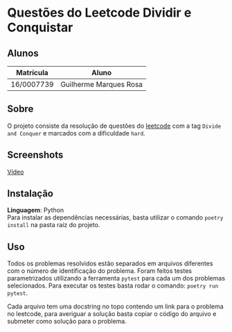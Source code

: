 # Questões do Leetcode Dividir e Conquistar

## Alunos
|Matrícula | Aluno |
| -- | -- |
| 16/0007739  |  Guilherme Marques Rosa |

## Sobre 
O projeto consiste da resolução de questões do [leetcode](https://leetcode.com/) com a tag `Divide and Conquer` e marcados com a dificuldade `hard`.

## Screenshots
[Vídeo](https://youtu.be/REgVw2hhZqM)

## Instalação 
**Linguagem**: Python<br>
Para instalar as dependências necessárias, basta utilizar o comando `poetry install` na pasta raíz do projeto.

## Uso 
Todos os problemas resolvidos estão separados em arquivos diferentes com o número de identificação do problema. Foram feitos testes parametrizados utilizando a ferramenta `pytest` para cada um dos problemas selecionados. Para executar os testes basta rodar o comando: `poetry run pytest`.

Cada arquivo tem uma docstring no topo contendo um link para o problema no leetcode, para averiguar a solução basta copiar o código do arquivo e submeter como solução para o problema.




